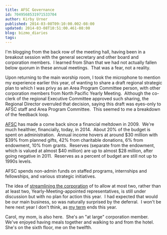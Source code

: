 ```yaml
---
title: AFSC Governance
id: 7049568531971533704
author: Kirby Urner
published: 2014-03-08T09:10:00.002-08:00
updated: 2014-03-08T10:51:00.461-08:00
blog: bizmo_diaries
tags: 
---
```


I'm blogging from the back row of the meeting hall, having been in a breakout session with the general secretary and other board and corporation members.  I learned from Shan that we had not actually fallen below quorum in these annual meetings.  That was a fear, not a reality.

Upon returning to the main worship room, I took the microphone to mention my experience earlier this year, of wanting to share a draft regional strategic plan to which I was privy as an Area Program Committee person, with other corporation members from North Pacific Yearly Meeting.  Although the co-clerk of the regional Executive Committee approved such sharing, the Regional Director overruled that decision, saying this draft was eyes-only to AFSC staff and Area Program Committee.  This seemed to me a breakdown of the feedback loop.

[AFSC](http://worldgame.blogspot.com/2014/01/rufus-jones-luminious-life-movie-review.html) has made a come back since a financial meltdown in 2009.  We're much healthier, financially, today, in 2014.  About 20% of the budget is spent on administration.  Annual income hovers at around $30 million with $39% from planned gifts, 42% from charitable donations, 6% from endowment, 10% from grants.  Reserves (separate from the endowment, which is valued at almost $40 million) are up to almost $28 million, after going negative in 2011.  Reserves as a percent of budget are still not up to 1990s levels.

AFSC spends non-admin funds on staffed programs, internships and fellowships, and various strategic initiatives.

The idea of [streamlining the corporation](http://mybizmo.blogspot.com/2013/12/bylaw-changes.html) of to allow at most two, rather than at least two, Yearly-Meeting-appointed representatives, is still under discussion but with no plan for action this year.  I had expected that would be our main business, so was naturally surprised by the deferral.  I won't be here next year I don't think, as [my term](http://worldgame.blogspot.com/2014/03/corporation-meeting-2014.html) ends this year.

Carol, my mom, is also here.  She's an "at large" corporation member.  We've enjoyed having meals together and walking to and from the hotel.  She's on the sixth floor, me on the twelfth.